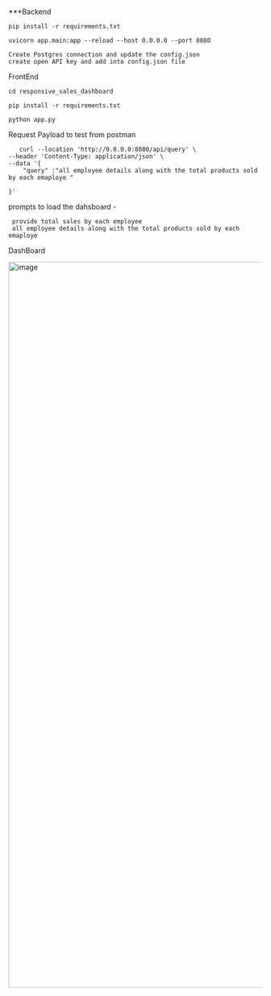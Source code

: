 ***Backend 

    pip install -r requirements.txt
    
    uvicorn app.main:app --reload --host 0.0.0.0 --port 8080

    Create Postgres connection and update the config.json
    create open API key and add into config.json file
    
FrontEnd

    cd responsive_sales_dashboard
    
    pip install -r requirements.txt
    
    python app.py
    
 Request Payload to test from postman 
 
       curl --location 'http://0.0.0.0:8080/api/query' \
    --header 'Content-Type: application/json' \
    --data '{
        "query" :"all employee details along with the total products sold by each emaploye "
    
    }'


prompts to load the dahsboard - 

     provide total sales by each employee
     all employee details along with the total products sold by each emaploye 

DashBoard

<img width="1440" alt="image" src="https://github.com/user-attachments/assets/cd10482d-a95a-463b-bbc2-3bb3d4da25e7" />






    

